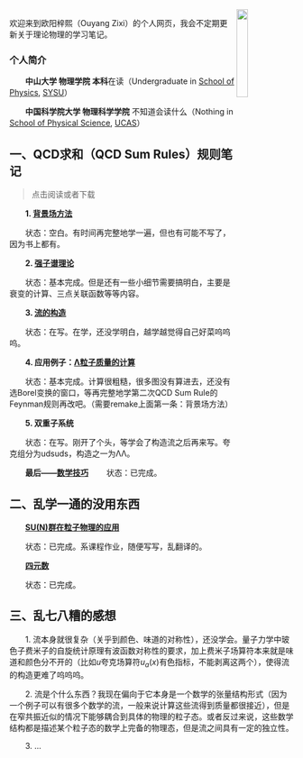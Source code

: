 [^_^]: # 帮助网站https://docs.github.com/cn/get-started/writing-on-github/getting-started-with-writing-and-formatting-on-github/basic-writing-and-formatting-syntax

<img src="https://img1.baidu.com/it/u=182856406,3965187150&fm=253&fmt=auto&app=138&f=JPEG?w=500&h=533" width = 20% height = 20% div align=right />

欢迎来到欧阳梓熙（Ouyang Zixi）的个人网页，我会不定期更新关于理论物理的学习笔记。

### 个人简介

&emsp;&emsp;**中山大学 物理学院 本科**在读（Undergraduate in [School of Physics](https://spe.sysu.edu.cn/), [SYSU](https://www.sysu.edu.cn/)）

&emsp;&emsp;**中国科学院大学 物理科学学院** 不知道会读什么（Nothing in [School of Physical Science](https://physics.ucas.edu.cn/), [UCAS](https://www.ucas.ac.cn/)）

## 一、QCD求和（QCD Sum Rules）规则笔记

>点击阅读或者下载
  
&emsp;&emsp;**1. [背景场方法](https://github.com/OuYangZiXi/OuYangZiXi.github.io/blob/main/QCDSumRulesNotes/%E8%83%8C%E6%99%AF%E5%9C%BA%E6%96%B9%E6%B3%95.pdf)**

&emsp;&emsp;状态：空白。有时间再完整地学一遍，但也有可能不写了，因为书上都有。


&emsp;&emsp;**2. [强子谱理论](https://github.com/OuYangZiXi/OuYangZiXi.github.io/blob/main/QCDSumRulesNotes/%E5%BC%BA%E5%AD%90%E8%B0%B1%E7%90%86%E8%AE%BA.pdf)**

&emsp;&emsp;状态：基本完成。但是还有一些小细节需要搞明白，主要是衰变的计算、三点关联函数等等内容。


&emsp;&emsp;**3. [流的构造](https://github.com/OuYangZiXi/OuYangZiXi.github.io/blob/main/QCDSumRulesNotes/%E6%B5%81%E7%9A%84%E6%9E%84%E9%80%A0.pdf)**

&emsp;&emsp;状态：在写。在学，还没学明白，越学越觉得自己好菜呜呜呜。


&emsp;&emsp;**4. 应用例子：[Λ粒子质量的计算](https://github.com/OuYangZiXi/OuYangZiXi.github.io/blob/main/QCDSumRulesNotes/Lambda%E7%B2%92%E5%AD%90%E8%B4%A8%E9%87%8F%E8%AE%A1%E7%AE%97.pdf)**

&emsp;&emsp;状态：基本完成。计算很粗糙，很多图没有算进去，还没有选Borel变换的窗口，等再完整地学第二次QCD Sum Rule的Feynman规则再改吧。（需要remake上面第一条：背景场方法）


&emsp;&emsp;**5. 双重子系统**

&emsp;&emsp;状态：在写。刚开了个头，等学会了构造流之后再来写。夸克组分为udsuds，构造之一为ΛΛ。


&emsp;&emsp;**最后——[数学技巧](https://github.com/OuYangZiXi/OuYangZiXi.github.io/blob/main/QCDSumRulesNotes/%E6%95%B0%E5%AD%A6%E6%8A%80%E5%B7%A7.pdf)**
&emsp;&emsp;状态：已完成。
  
  
## 二、乱学一通的没用东西

&emsp;&emsp;**[SU(N)群在粒子物理的应用](https://github.com/OuYangZiXi/OuYangZiXi.github.io/blob/main/QCDSumRulesNotes/A_Review_of_SU(N)_Group.pdf)**

&emsp;&emsp;状态：已完成。系课程作业，随便写写，乱翻译的。

&emsp;&emsp;**[四元数](https://github.com/OuYangZiXi/OuYangZiXi.github.io/blob/main/QCDSumRulesNotes/%E5%9B%9B%E5%85%83%E6%95%B0.pdf)**

&emsp;&emsp;状态：已完成。


## 三、乱七八糟的感想

&emsp;&emsp;1. 流本身就很复杂（关乎到颜色、味道的对称性），还没学会。量子力学中玻色子费米子的自旋统计原理有波函数对称性的要求，加上费米子场算符本来就是味道和颜色分不开的（比如$u$夸克场算符$u_a(x)$有色指标，不能剥离这两个），使得流的构造更难了呜呜呜。

&emsp;&emsp;2. 流是个什么东西？我现在偏向于它本身是一个数学的张量结构形式（因为一个例子可以有很多个数学的流，一般来说计算这些流得到质量都很接近），但是在窄共振近似的情况下能够耦合到具体的物理的粒子态。或者反过来说，这些数学结构都是描述某个粒子态的数学上完备的物理态，但是流之间具有一定的独立性。

&emsp;&emsp;3. ...
